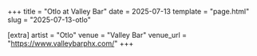 +++
title = "Otlo at Valley Bar"
date = 2025-07-13
template = "page.html"
slug = "2025-07-13-otlo"

[extra]
artist = "Otlo"
venue = "Valley Bar"
venue_url = "https://www.valleybarphx.com/"
+++

